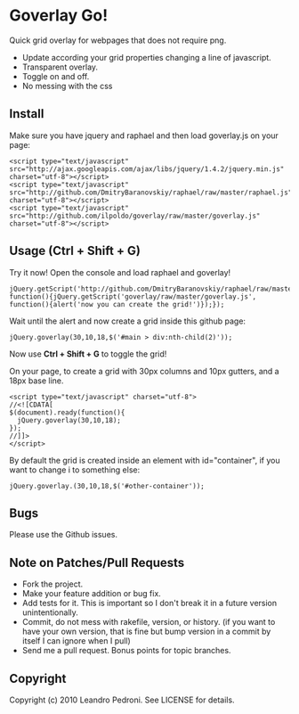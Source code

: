 Goverlay Go!
============

Quick grid overlay for webpages that does not require png.

* Update according your grid properties changing a line of javascript.
* Transparent overlay.
* Toggle on and off.
* No messing with the css


Install
-------

Make sure you have jquery and raphael and then load goverlay.js on your page:

    <script type="text/javascript" src="http://ajax.googleapis.com/ajax/libs/jquery/1.4.2/jquery.min.js" charset="utf-8"></script>
    <script type="text/javascript" src="http://github.com/DmitryBaranovskiy/raphael/raw/master/raphael.js" charset="utf-8"></script>
    <script type="text/javascript" src="http://github.com/ilpoldo/goverlay/raw/master/goverlay.js" charset="utf-8"></script>
    
    
Usage (Ctrl + Shift + G)
------------------------
Try it now! Open the console and load raphael and goverlay!
    
    jQuery.getScript('http://github.com/DmitryBaranovskiy/raphael/raw/master/raphael.js', function(){jQuery.getScript('goverlay/raw/master/goverlay.js', function(){alert('now you can create the grid!')});});

Wait until the alert and now create a grid inside this github page:

    jQuery.goverlay(30,10,18,$('#main > div:nth-child(2)'));

Now use **Ctrl + Shift + G** to toggle the grid!

On your page, to create a grid with 30px columns and 10px gutters, and a 18px base line.
    
    <script type="text/javascript" charset="utf-8">
    //<![CDATA[
    $(document).ready(function(){
      jQuery.goverlay(30,10,18);
    });
    //]]>
    </script>

By default the grid is created inside an element with id="container", if you want to change i to something else:

    jQuery.goverlay.(30,10,18,$('#other-container'));

Bugs
----

Please use the Github issues.


Note on Patches/Pull Requests
-----------------------------
 
* Fork the project.
* Make your feature addition or bug fix.
* Add tests for it. This is important so I don't break it in a
  future version unintentionally.
* Commit, do not mess with rakefile, version, or history.
  (if you want to have your own version, that is fine but bump version in a commit by itself I can ignore when I pull)
* Send me a pull request. Bonus points for topic branches.

Copyright
---------

Copyright (c) 2010 Leandro Pedroni. See LICENSE for details.
